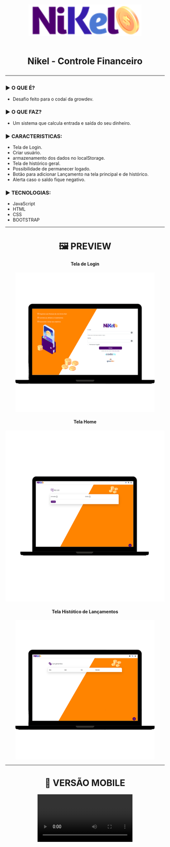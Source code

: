 <h1 align="center">
<img align="center" height="100px" src="./assets/images/nikel-logo.png" title="logo-nikel" />

<br>Nikel - Controle Financeiro

<hr>
</h1>
  <h3>▶️ O QUE É?</h3> 
  
  - Desafio feito para o codaí da growdev.

  <h3>▶️ O QUE FAZ?</h3>

- Um sistema que calcula entrada e saída do seu dinheiro.

<h3>▶️ CARACTERISTICAS:</h3>

- Tela de Login.
- Criar usuário.
- armazenamento dos dados no localStorage.
- Tela de histórico geral.
- Possibilidade de permanecer logado.
- Botão para adicionar Lançamento na tela principal e de histórico.
- Alerta caso o saldo fique negativo.

<h3>▶️ TECNOLOGIAS:</h3>

- JavaScript
- HTML
- CSS
- BOOTSTRAP

<hr>
<h1 align="center">🖼️ PREVIEW</h1>
<div align="center" >
<h4 >Tela de Login</h4>
<img height="440px" src="./assets/images/nikel-Laptop.png" title="nikel-laptop" />
<h4>Tela Home</h4>
<img height="540px" src="./assets/images/nikel-home.png" title="home-nikel" />
<h4>Tela Histótico de Lançamentos</h4>
<img height="440px" src="./assets/images/nikel-historico.png" title="historico-nikel" />
<div>
<hr>
<h1 align="center">📱 VERSÃO MOBILE</h1>
<video controls src="./assets/images/nikel.mp4"></video>
